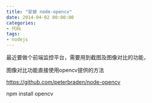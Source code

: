 ```yaml
---
title: "安装 node-opencv"
date: 2014-04-02 00:00:00
categories:
- 代码
tags:
- nodejs
---
```


最近要做个前端监控平台，需要用到截图及图像对比的功能，

图像对比功能直接使用opencv提供的方法

https://github.com/peterbraden/node-opencv

npm install opencv
